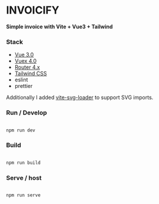 # INVOICIFY

****Simple invoice with Vite + Vue3 + Tailwind****

### Stack

- [Vue 3.0](https://v3.vuejs.org/)
- [Vuex 4.0](https://vuex.vuejs.org)
- [Router 4.x](https://router.vuejs.org/)
- [Tailwind CSS](https://router.vuejs.org/)
- eslint
- prettier

Additionally I added [vite-svg-loader](https://github.com/jpkleemans/vite-svg-loader#readme) to support SVG imports.

### Run / Develop

```sh

npm run dev


```

### Build

```sh

npm run build


```

### Serve / host

```sh

npm run serve


```
